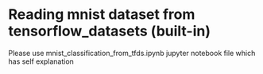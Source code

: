 # Reading mnist dataset from tensorflow_datasets (built-in)
Please use mnist_classification_from_tfds.ipynb jupyter notebook file which has self explanation
